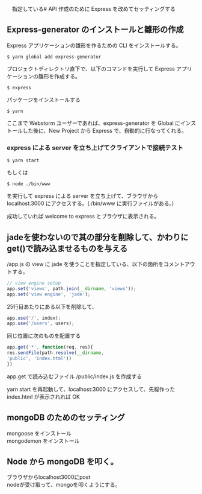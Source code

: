 　指定している# API 作成のために Express を改めてセッティングする

## Express-generator のインストールと雛形の作成

Express アプリケーションの雛形を作るための CLI をインストールする。

```
$ yarn global add express-generator
```

プロジェクトディレクトリ直下で、以下のコマンドを実行して Express アプリケーションの雛形を作成する。

```
$ express
```

パッケージをインストールする

```
$ yarn
```

ここまで Webstorm ユーザーであれば、express-generator を Global にインストールした後に、New Project から Express で、自動的に行なってくれる。

### express による server を立ち上げてクライアントで接続テスト
```
$ yarn start
```

もしくは

```
$ node ./bin/www
```

を実行して express による server を立ち上げて、ブラウザから localhost:3000 にアクセスする。(./bin/www に実行ファイルがある。)

成功していれば welcome to express とブラウザに表示される。




## jadeを使わないので其の部分を削除して、かわりにget()で読み込ませるものを与える

/app.js の view に jade を使うことを指定している、以下の箇所をコメントアウトする。

```js
// view engine setup
app.set('views', path.join(__dirname, 'views'));
app.set('view engine', 'jade');

```

25行目あたりにある以下を削除して、

```js
app.use('/', index);
app.use('/users', users);
```

同じ位置に次のものを配置する

```js
app.get('*', function(req, res){res.sendFile(path.resolve(__dirname,'public', 'index.html'))})
```

app.get で読み込むファイル /public/index.js を作成する

yarn start を再起動して、localhost:3000 にアクセスして、先程作った  index.html が表示されれば OK


## mongoDB のためのセッティング

mongoose をインストール  
mongodemon をインストール

## Node から mongoDB を叩く。

ブラウザからlocalhost3000にpost  
nodeが受け取って、mongoを叩くようにする。

